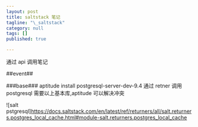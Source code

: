 ```yaml
---
layout: post
title: saltstack 笔记
tagline: "\_saltstack"
category: null
tags: []
published: true

---
```

通过 api 调用笔记

##event##


###base###
aptitude install postgresql-server-dev-9.4
通过 retner 调用 postgresql 需要以上基本库,aptitude 可以解决冲突

![salt pstgresql]https://docs.saltstack.com/en/latest/ref/returners/all/salt.returners.postgres_local_cache.html#module-salt.returners.postgres_local_cache



